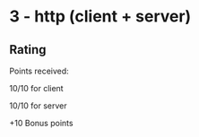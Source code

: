 # 3 - http (client + server)

## Rating

Points received:

10/10 for client

10/10 for server

+10 Bonus points

